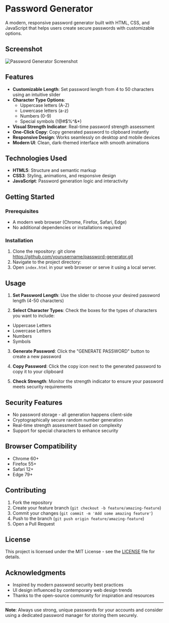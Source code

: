 # Password Generator

A modern, responsive password generator built with HTML, CSS, and JavaScript that helps users create secure passwords with customizable options.

## Screenshot

![Password Generator Screenshot]()


## Features

- **Customizable Length**: Set password length from 4 to 50 characters using an intuitive slider
- **Character Type Options**:
  - Uppercase letters (A-Z)
  - Lowercase letters (a-z)
  - Numbers (0-9)
  - Special symbols (!@#$%^&*)
- **Visual Strength Indicator**: Real-time password strength assessment
- **One-Click Copy**: Copy generated password to clipboard instantly
- **Responsive Design**: Works seamlessly on desktop and mobile devices
- **Modern UI**: Clean, dark-themed interface with smooth animations

## Technologies Used

- **HTML5**: Structure and semantic markup
- **CSS3**: Styling, animations, and responsive design
- **JavaScript**: Password generation logic and interactivity

## Getting Started

### Prerequisites

- A modern web browser (Chrome, Firefox, Safari, Edge)
- No additional dependencies or installations required

### Installation

1. Clone the repository:
   git clone https://github.com/yourusername/password-generator.git
2. Navigate to the project directory:
3. Open `index.html` in your web browser or serve it using a local server.

## Usage

1. **Set Password Length**: Use the slider to choose your desired password length (4-50 characters)

2. **Select Character Types**: Check the boxes for the types of characters you want to include:
- Uppercase Letters
- Lowercase Letters
- Numbers
- Symbols

3. **Generate Password**: Click the "GENERATE PASSWORD" button to create a new password

4. **Copy Password**: Click the copy icon next to the generated password to copy it to your clipboard

5. **Check Strength**: Monitor the strength indicator to ensure your password meets security requirements


## Security Features

- No password storage - all generation happens client-side
- Cryptographically secure random number generation
- Real-time strength assessment based on complexity
- Support for special characters to enhance security

## Browser Compatibility

- Chrome 60+
- Firefox 55+
- Safari 12+
- Edge 79+

## Contributing

1. Fork the repository
2. Create your feature branch (`git checkout -b feature/amazing-feature`)
3. Commit your changes (`git commit -m 'Add some amazing feature'`)
4. Push to the branch (`git push origin feature/amazing-feature`)
5. Open a Pull Request

## License

This project is licensed under the MIT License - see the [LICENSE](LICENSE) file for details.

## Acknowledgments

- Inspired by modern password security best practices
- UI design influenced by contemporary web design trends
- Thanks to the open-source community for inspiration and resources

---

**Note**: Always use strong, unique passwords for your accounts and consider using a dedicated password manager for storing them securely.




